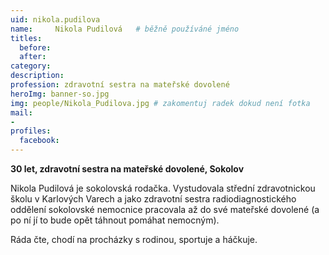 ```yaml
---
uid: nikola.pudilova
name:     Nikola Pudilová 	# běžně používáné jméno
titles:
  before: 
  after:
category:
description: 
profession: zdravotní sestra na mateřské dovolené
heroImg: banner-so.jpg
img: people/Nikola_Pudilova.jpg # zakomentuj radek dokud není fotka
mail:
- 
profiles:
  facebook:
---
```

**30 let, zdravotní sestra na mateřské dovolené, Sokolov**

Nikola Pudilová je sokolovská rodačka. Vystudovala střední zdravotnickou školu v Karlových Varech a jako zdravotní sestra radiodiagnostického oddělení sokolovské nemocnice pracovala až do své mateřské dovolené (a po ní jí to bude opět táhnout pomáhat nemocným).

Ráda čte, chodí na procházky s rodinou, sportuje a háčkuje.
